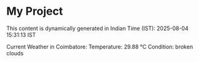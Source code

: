 # My Project

This content is dynamically generated in Indian Time (IST): 2025-08-04 15:31:13 IST


Current Weather in Coimbatore:
Temperature: 29.88 °C
Condition: broken clouds
